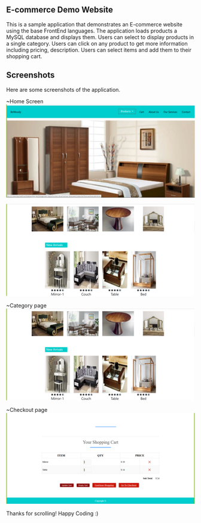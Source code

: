 ## E-commerce Demo Website
This is a sample application that demonstrates an E-commerce website using the base FrontEnd languages. The application loads products a MySQL database and displays them. Users can select to display products in a single category. Users can click on any product to get more information including pricing, description. Users can select items and add them to their shopping cart.

## Screenshots
Here are some screenshots of the application.

~Home Screen
![Home screen](https://github.com/DishaCoder/ecommerce_webapp/blob/master/images/Screenshot%20(497).png)

![Home screen](https://github.com/DishaCoder/ecommerce_webapp/blob/master/images/Screenshot%20(498).png)

~Category page
![Category](https://github.com/DishaCoder/ecommerce_webapp/blob/master/images/Screenshot%20(498).png)

~Checkout page
![Checkout](https://github.com/DishaCoder/ecommerce_webapp/blob/master/images/Screenshot%20(499).png)

Thanks for scrolling!
Happy Coding :)
